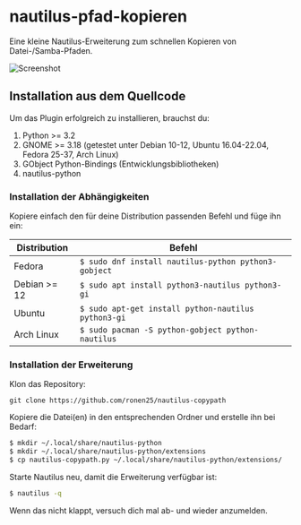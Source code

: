 # nautilus-pfad-kopieren
Eine kleine Nautilus-Erweiterung zum schnellen Kopieren von Datei-/Samba-Pfaden.

![Screenshot](https://github.com/ronen25/nautilus-copypath/blob/master/screenshots/screenshot.png)

## Installation aus dem Quellcode
Um das Plugin erfolgreich zu installieren, brauchst du:
1. Python >= 3.2
2. GNOME >= 3.18 (getestet unter Debian 10-12, Ubuntu 16.04-22.04, Fedora 25-37, Arch Linux)
3. GObject Python-Bindings (Entwicklungsbibliotheken)
4. nautilus-python

### Installation der Abhängigkeiten
Kopiere einfach den für deine Distribution passenden Befehl und füge ihn ein:

| Distribution | Befehl|
|--------|--------|
| Fedora | ``` $ sudo dnf install nautilus-python python3-gobject ``` |
| Debian >= 12 | ``` $ sudo apt install python3-nautilus python3-gi ``` |
| Ubuntu | ``` $ sudo apt-get install python-nautilus python3-gi ``` |
| Arch Linux | ``` $ sudo pacman -S python-gobject python-nautilus ``` |

### Installation der Erweiterung
Klon das Repository:
```
git clone https://github.com/ronen25/nautilus-copypath
```

Kopiere die Datei(en) in den entsprechenden Ordner und erstelle ihn bei Bedarf:
```bash
$ mkdir ~/.local/share/nautilus-python
$ mkdir ~/.local/share/nautilus-python/extensions
$ cp nautilus-copypath.py ~/.local/share/nautilus-python/extensions/
```

Starte Nautilus neu, damit die Erweiterung verfügbar ist:
```bash
$ nautilus -q
```

Wenn das nicht klappt, versuch dich mal ab- und wieder anzumelden. 
